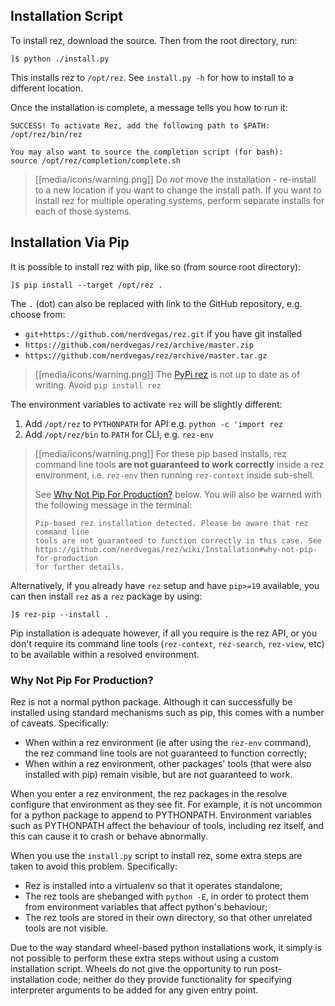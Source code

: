 ## Installation Script

To install rez, download the source. Then from the root directory, run:

```
]$ python ./install.py
```

This installs rez to `/opt/rez`. See `install.py -h` for how to install to a
different location.

Once the installation is complete, a message tells you how to run it:

```
SUCCESS! To activate Rez, add the following path to $PATH:
/opt/rez/bin/rez

You may also want to source the completion script (for bash):
source /opt/rez/completion/complete.sh
```

> [[media/icons/warning.png]] Do _not_ move the installation - re-install to a new
> location if you want to change the install path. If you want to install rez for
> multiple operating systems, perform separate installs for each of those systems.


## Installation Via Pip

It is possible to install rez with pip, like so (from source root directory):

```
]$ pip install --target /opt/rez .
```

The `.` (dot) can also be replaced with link to the GitHub repository, 
e.g. choose from:

  - `git+https://github.com/nerdvegas/rez.git` if you have git installed
  - `https://github.com/nerdvegas/rez/archive/master.zip`
  - `https://github.com/nerdvegas/rez/archive/master.tar.gz`

> [[media/icons/warning.png]] The [PyPi rez](https://pypi.org/project/rez) is 
> not up to date as of writing. Avoid `pip install rez`

The environment variables to activate `rez` will be slightly different:

1. Add `/opt/rez` to `PYTHONPATH` for API e.g. `python -c 'import rez`
2. Add `/opt/rez/bin` to `PATH` for CLI, e.g. `rez-env`
  > [[media/icons/warning.png]] For these pip based installs, rez command line
  > tools **are not guaranteed to work correctly** inside a rez environment,
  > i.e. `rez-env` then running `rez-context` inside sub-shell.
  >
  > See [Why Not Pip For Production?](#why-not-pip-for-production) below.
  > You will also be warned with the following message in the terminal:
  > ```
  > Pip-based rez installation detected. Please be aware that rez command line
  > tools are not guaranteed to function correctly in this case. See
  > https://github.com/nerdvegas/rez/wiki/Installation#why-not-pip-for-production
  > for further details.
  > ```

Alternatively, if you already have `rez` setup and have `pip>=19` available,
you can then install `rez` as a `rez` package by using:

    ]$ rez-pip --install .

Pip installation is adequate however, if all you require is the rez API, or you
don't require its command line tools (`rez-context`, `rez-search`, `rez-view`,
etc) to be available within a resolved environment.

### Why Not Pip For Production?

Rez is not a normal python package. Although it can successfully be installed
using standard mechanisms such as pip, this comes with a number of caveats.
Specifically:

* When within a rez environment (ie after using the `rez-env` command), the rez
  command line tools are not guaranteed to function correctly;
* When within a rez environment, other packages' tools (that were also installed
  with pip) remain visible, but are not guaranteed to work.

When you enter a rez environment, the rez packages in the resolve configure
that environment as they see fit. For example, it is not uncommon for a python
package to append to PYTHONPATH. Environment variables such as PYTHONPATH
affect the behaviour of tools, including rez itself, and this can cause it to
crash or behave abnormally.

When you use the `install.py` script to install rez, some extra steps are taken
to avoid this problem. Specifically:

* Rez is installed into a virtualenv so that it operates standalone;
* The rez tools are shebanged with `python -E`, in order to protect them from
  environment variables that affect python's behaviour;
* The rez tools are stored in their own directory, so that other unrelated tools
  are not visible.

Due to the way standard wheel-based python installations work, it simply is not
possible to perform these extra steps without using a custom installation script.
Wheels do not give the opportunity to run post-installation code; neither do
they provide functionality for specifying interpreter arguments to be added for
any given entry point.
